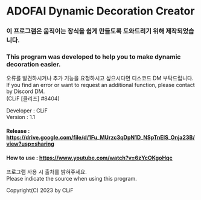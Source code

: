 # ADOFAI Dynamic Decoration Creator

### 이 프로그램은 움직이는 장식을 쉽게 만들도록 도와드리기 위해 제작되었습니다.   
### This program was developed to help you to make dynamic decoration easier.   

오류를 발견하시거나 추가 기능을 요청하시고 싶으시다면 디스코드 DM 부탁드립니다.    
If you find an error or want to request an additional function, please contact by Discord DM.   
(CLiF [클리프] #8404)   
   
Developer : CLiF   
Version : 1.1  
   
#### Release : https://drive.google.com/file/d/1Fu_MUrzc3qDpN1D_NSpTnEIS_Onja23B/view?usp=sharing   
#### How to use : https://www.youtube.com/watch?v=6zYcOKgoHqc   
   
프로그램 사용 시 출처를 밝혀주세요.   
Please indicate the source when using this program.   
   
Copyright(C) 2023 by CLiF   
